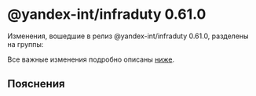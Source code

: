 # @yandex-int/infraduty 0.61.0

<!-- ЧЕЛОВЕЧЕСКОЕ ВСТУПЛЕНИЕ -->

Изменения, вошедшие в релиз @yandex-int/infraduty 0.61.0, разделены на группы:

Все важные изменения подробно описаны [ниже](#Пояснения).

## Пояснения

